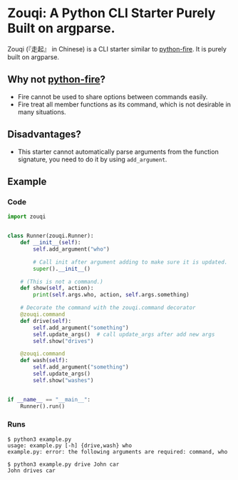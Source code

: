 # Zouqi: A Python CLI Starter Purely Built on argparse.

Zouqi (『走起』 in Chinese) is a CLI starter similar to [python-fire](https://github.com/google/python-fire). It is purely built on argparse. 

## Why not [python-fire](https://github.com/google/python-fire)?

  - Fire cannot be used to share options between commands easily.
  - Fire treat all member functions as its command, which is not desirable in many situations.

## Disadvantages?
  
  - This starter cannot automatically parse arguments from the function signature, you need to do it by using `add_argument`.

## Example

### Code

```python
import zouqi


class Runner(zouqi.Runner):
    def __init__(self):
        self.add_argument("who")

        # Call init after argument adding to make sure it is updated.
        super().__init__()

    # (This is not a command.)
    def show(self, action):
        print(self.args.who, action, self.args.something)

    # Decorate the command with the zouqi.command decorator
    @zouqi.command
    def drive(self):
        self.add_argument("something")
        self.update_args()  # call update_args after add new args
        self.show("drives")

    @zouqi.command
    def wash(self):
        self.add_argument("something")
        self.update_args()
        self.show("washes")


if __name__ == "__main__":
    Runner().run()
```

### Runs

```
$ python3 example.py 
usage: example.py [-h] {drive,wash} who
example.py: error: the following arguments are required: command, who
```

```
$ python3 example.py drive John car
John drives car
```
